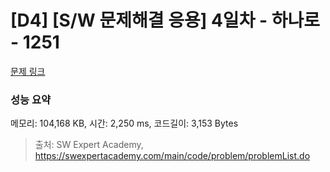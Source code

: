 # [D4] [S/W 문제해결 응용] 4일차 - 하나로 - 1251 

[문제 링크](https://swexpertacademy.com/main/code/problem/problemDetail.do?contestProbId=AV15StKqAQkCFAYD) 

### 성능 요약

메모리: 104,168 KB, 시간: 2,250 ms, 코드길이: 3,153 Bytes



> 출처: SW Expert Academy, https://swexpertacademy.com/main/code/problem/problemList.do